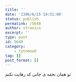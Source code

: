 ```yaml
---
title: ''
date: '1396/6/25 14:51:00'
status: publish
permalink: /5640
author: straxico
excerpt: ''
type: post
id: 5640
category:
    - tytomood
tag: []
post_format: []
---
```

تو همان تحفه ی جانی که رهایت نکنم